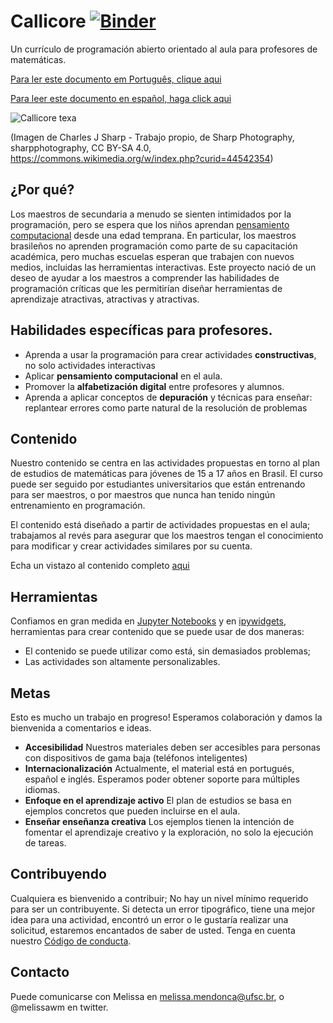 # Callicore [![Binder](https://mybinder.org/badge_logo.svg)](https://mybinder.org/v2/gh/melissawm/callicore/master)

Un currículo de programación abierto orientado al aula para profesores de matemáticas.

[Para ler este documento em Português, clique aqui](README_pt_br.md)

[Para leer este documento en español, haga click aqui](README_es.md)

![Callicore texa](<https://github.com/melissawm/callicore/blob/master/640px-Texa_eighty-eight_(Callicore_texa).jpg>)

(Imagen de Charles J Sharp - Trabajo propio, de Sharp Photography, sharpphotography, CC BY-SA 4.0, https://commons.wikimedia.org/w/index.php?curid=44542354)

## ¿Por qué?

Los maestros de secundaria a menudo se sienten intimidados por la programación, pero se espera que los niños aprendan [pensamiento computacional](https://es.wikipedia.org/wiki/Pensamiento_computacional) desde una edad temprana. En particular, los maestros brasileños no aprenden programación como parte de su capacitación académica, pero muchas escuelas esperan que trabajen con nuevos medios, incluidas las herramientas interactivas. Este proyecto nació de un deseo de ayudar a los maestros a comprender las habilidades de programación críticas que les permitirían diseñar herramientas de aprendizaje atractivas, atractivas y atractivas.

## Habilidades específicas para profesores.

- Aprenda a usar la programación para crear actividades **constructivas**, no solo actividades interactivas
- Aplicar **pensamiento computacional** en el aula.
- Promover la **alfabetización digital** entre profesores y alumnos.
- Aprenda a aplicar conceptos de **depuración** y técnicas para enseñar: replantear errores como parte natural de la resolución de problemas

## Contenido

Nuestro contenido se centra en las actividades propuestas en torno al plan de estudios de matemáticas para jóvenes de 15 a 17 años en Brasil. El curso puede ser seguido por estudiantes universitarios que están entrenando para ser maestros, o por maestros que nunca han tenido ningún entrenamiento en programación.

El contenido está diseñado a partir de actividades propuestas en el aula; trabajamos al revés para asegurar que los maestros tengan el conocimiento para modificar y crear actividades similares por su cuenta.

Echa un vistazo al contenido completo [aqui](index_es.md)

## Herramientas

Confiamos en gran medida en [Jupyter Notebooks](https://jupyter.org/) y en [ipywidgets](https://ipywidgets.readthedocs.io), herramientas para crear contenido que se puede usar de dos maneras:

- El contenido se puede utilizar como está, sin demasiados problemas;
- Las actividades son altamente personalizables.

## Metas

Esto es mucho un trabajo en progreso! Esperamos colaboración y damos la bienvenida a comentarios e ideas.

- **Accesibilidad** Nuestros materiales deben ser accesibles para personas con dispositivos de gama baja (teléfonos inteligentes)
- **Internacionalización** Actualmente, el material está en portugués, español e inglés. Esperamos poder obtener soporte para múltiples idiomas.
- **Enfoque en el aprendizaje activo** El plan de estudios se basa en ejemplos concretos que pueden incluirse en el aula.
- **Enseñar enseñanza creativa** Los ejemplos tienen la intención de fomentar el aprendizaje creativo y la exploración, no solo la ejecución de tareas.

## Contribuyendo

Cualquiera es bienvenido a contribuir; No hay un nivel mínimo requerido para ser un contribuyente. Si detecta un error tipográfico, tiene una mejor idea para una actividad, encontró un error o le gustaría realizar una solicitud, estaremos encantados de saber de usted. Tenga en cuenta nuestro [Código de conducta](codigo_de_conducta.md).

## Contacto

Puede comunicarse con Melissa en melissa.mendonca@ufsc.br, o @melissawm en twitter.
